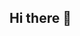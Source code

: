 ## Hi there 👋

<!--## Hi there 👋 I'm Ahsan  

🎯 **Aspiring Data Analyst** | 📊 Turning data into actionable insights  

---

### 🚀 About Me  
- 🔍 Currently working on: Data analysis projects using Python, SQL, and Excel  
- 🌱 Currently learning: Power BI, Tableau, and advanced data visualization techniques  
- 🤝 Looking to collaborate on: Data analytics, business intelligence, and open-source data projects  
- 💬 Ask me about: Python for data analysis, SQL queries, or cleaning messy datasets  
- 📫 How to reach me: [Your email or LinkedIn link]  
- ⚡ Fun fact: I can spend hours exploring datasets just for fun!  

---

### 🛠 Skills & Tools  
- **Languages:** Python, SQL  
- **Libraries:** Pandas, NumPy, Matplotlib, Seaborn  
- **Visualization Tools:** Power BI, Tableau, Excel  
- **Databases:** MySQL, PostgreSQL  

---

### 📌 Featured Projects  
- 📊 [Project Name](GitHub Repo Link) — Short one-line description  
- 📈 [Project Name](GitHub Repo Link) — Short one-line description  

---

💡 *"Data is the new oil, but analysis is the refinery."*
**AhsanCodes-DA/AhsanCodes-DA** is a ✨ _special_ ✨ repository because its `README.md` (this file) appears on your GitHub profile.

Here are some ideas to get you started:

- 🔭 I’m currently working on ...
- 🌱 I’m currently learning ...
- 👯 I’m looking to collaborate on ...
- 🤔 I’m looking for help with ...
- 💬 Ask me about ...
- 📫 How to reach me: ...
- 😄 Pronouns: ...
- ⚡ Fun fact: ...
-->
